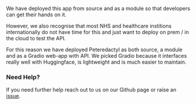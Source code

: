 We have deployed this app from source and as a module so that developers can get their hands on it.

However, we also recognise that most NHS and healthcare institions internationally do not have time for this and just want to deploy on prem / in the cloud to test the API.

For this reason we have deployed Peteredactyl as both source, a module and as a Gradio web-app with API. We picked Gradio because it interfaces really well with Huggingface, is lightweight and is much easier to maintain.

### Need Help?

If you need further help reach out to us on our Github page or raise an [issue](https://github.com/SETT-Centre-Data-and-AI/PteRedactyl/issues).
